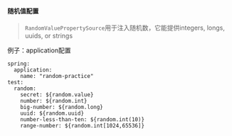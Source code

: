 #### 随机值配置

> `RandomValuePropertySource`用于注入随机数，它能提供integers, longs, uuids, or strings

例子：application配置

```properties
spring:
  application:
    name: "random-practice"
test:
  random:
    secret: ${random.value}
    number: ${random.int}
    big-number: ${random.long}
    uuid: ${random.uuid}
    number-less-than-ten: ${random.int(10)}
    range-number: ${random.int[1024,65536]}
```

